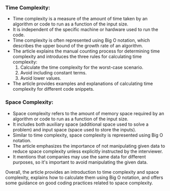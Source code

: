 ### Time Complexity:
- Time complexity is a measure of the amount of time taken by an algorithm or code to run as a function of the input size.
- It is independent of the specific machine or hardware used to run the code.
- Time complexity is often represented using Big O notation, which describes the upper bound of the growth rate of an algorithm.
- The article explains the manual counting process for determining time complexity and introduces the three rules for calculating time complexity:
  1. Calculate the time complexity for the worst-case scenario.
  2. Avoid including constant terms.
  3. Avoid lower values.
- The article provides examples and explanations of calculating time complexity for different code snippets.

### Space Complexity:
- Space complexity refers to the amount of memory space required by an algorithm or code to run as a function of the input size.
- It includes both auxiliary space (additional space used to solve a problem) and input space (space used to store the inputs).
- Similar to time complexity, space complexity is represented using Big O notation.
- The article emphasizes the importance of not manipulating given data to reduce space complexity unless explicitly instructed by the interviewer.
- It mentions that companies may use the same data for different purposes, so it's important to avoid manipulating the given data.

Overall, the article provides an introduction to time complexity and space complexity, explains how to calculate them using Big O notation, and offers some guidance on good coding practices related to space complexity.
